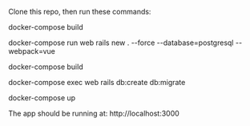 Clone this repo, then run these commands:

docker-compose build

docker-compose run web rails new . --force --database=postgresql --webpack=vue

docker-compose build

docker-compose exec web rails db:create db:migrate

docker-compose up

The app should be running at:  http://localhost:3000

